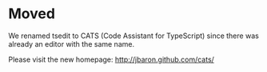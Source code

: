 Moved
=====

We renamed tsedit to CATS (Code Assistant for TypeScript) since there was already an editor with the same name.

Please visit the new homepage: http://jbaron.github.com/cats/

